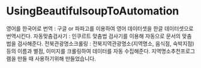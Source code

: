 # UsingBeautifulsoupToAutomation
영어를 한국어로 번역 : 구글 or 파파고를 이용하여 영어 데이터셋을 한글 데이터셋으로 번역시킨다.
자동맞춤검사기 : 인쿠르트 맞춤법 검사기를 이용해 자동으로 문서의 맞춤법을 검사해준다.
전북관광명소크롤링 : 전북지역관광명소(지역명소, 음식점, 숙박지점)등의 이름과 별점, 이미지를 크롤링하여 데이터를 자동 수집해준다. 지역명소추천프로그램을 만들 때 사용하기위해 만들었습니다.
